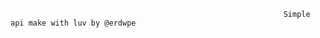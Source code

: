                                                                                                
                                                                 Simple api make with luv by @erdwpe

